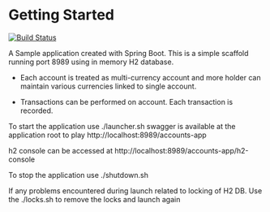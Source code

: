 # Getting Started
[![Build Status](https://travis-ci.org/callmepunter/account-app.svg?branch=master)](https://travis-ci.org/callmepunter/account-app)


A Sample application created with Spring Boot.
This is a simple scaffold running port 8989 using in memory H2 database. 


* Each account is treated as multi-currency account and more holder can 
maintain various currencies linked to single account. 

* Transactions can be performed on account. Each transaction is recorded. 


To start the application use 
./launcher.sh
swagger is available at the application root to play
http://localhost:8989/accounts-app

h2 console can be accessed at 
http://localhost:8989/accounts-app/h2-console

To stop the application use 
./shutdown.sh

If any problems encountered during launch related to locking of H2 DB. Use the 
./locks.sh to remove the locks and launch again

